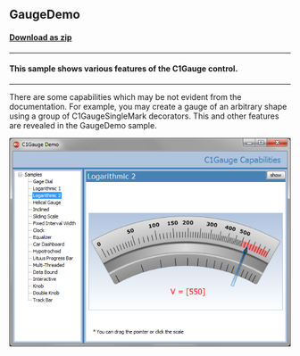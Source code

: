 ## GaugeDemo
#### [Download as zip](https://grapecity.github.io/DownGit/#/home?url=https://github.com/GrapeCity/ComponentOne-WinForms-Samples/tree/master/Core\Gauge\CS\GaugeDemo)
____
#### This sample shows various features of the C1Gauge control.
____
There are some capabilities which may be not evident from the documentation.
For example, you may create a gauge of an arbitrary shape using a group of C1GaugeSingleMark decorators.
This and other features are revealed in the GaugeDemo sample.

![screenshot](screenshot.png)
